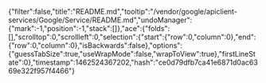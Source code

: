 {"filter":false,"title":"README.md","tooltip":"/vendor/google/apiclient-services/Google/Service/README.md","undoManager":{"mark":-1,"position":-1,"stack":[]},"ace":{"folds":[],"scrolltop":0,"scrollleft":0,"selection":{"start":{"row":0,"column":0},"end":{"row":0,"column":0},"isBackwards":false},"options":{"guessTabSize":true,"useWrapMode":false,"wrapToView":true},"firstLineState":0},"timestamp":1462524367202,"hash":"ce0d79dfb7ca41e6871d0ac6369e322f957f4466"}